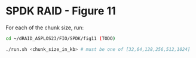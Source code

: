 # SPDK RAID - Figure 11

For each of the chunk size, run:
```Bash
cd ~/dRAID_ASPLOS23/FIO/SPDK/fig11 (TODO)

./run.sh <chunk_size_in_kb> # must be one of [32,64,128,256,512,1024]
```